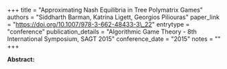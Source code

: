 +++
title = "Approximating Nash Equilibria in Tree Polymatrix Games"
authors = "Siddharth Barman, Katrina Ligett, Georgios Piliouras"
paper_link = "https://doi.org/10.1007/978-3-662-48433-3\_22"
entrytype = "conference"
publication_details = "Algorithmic Game Theory - 8th International Symposium,  SAGT 2015"
conference_date = "2015"
notes = ""
+++

<b>Abstract:</b>
